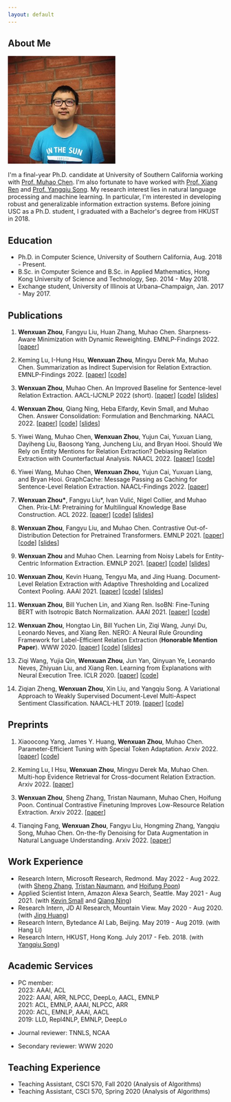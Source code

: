 ```yaml
---
layout: default
---
```


## About Me

<img class="profile-picture" src="photo.jpg">

I'm a final-year Ph.D. candidate at University of Southern California working with [Prof. Muhao Chen](https://muhaochen.github.io/). I'm also fortunate to have worked with [Prof. Xiang Ren](http://ink-ron.usc.edu/xiangren/) and [Prof. Yangqiu Song](https://www.cse.ust.hk/~yqsong/). My research interest lies in natural language processing and machine learning. In particular, I'm interested in developing robust and generalizable information extraction systems. Before joining USC as a Ph.D. student, I graduated with a Bachelor's degree from HKUST in 2018.

## Education
* Ph.D. in Computer Science, University of Southern California, Aug. 2018 - Present.
* B.Sc. in Computer Science and B.Sc. in Applied Mathematics, Hong Kong University of Science and Technology, Sep. 2014 - May 2018.
* Exchange student, University of Illinois at Urbana–Champaign, Jan. 2017 - May 2017.

## Publications

1. **Wenxuan Zhou**, Fangyu Liu, Huan Zhang, Muhao Chen. Sharpness-Aware Minimization with Dynamic Reweighting. EMNLP-Findings 2022. \[[paper](https://arxiv.org/abs/2112.08772)]

1. Keming Lu, I-Hung Hsu, **Wenxuan Zhou**, Mingyu Derek Ma, Muhao Chen. Summarization as Indirect Supervision for Relation Extraction. EMNLP-Findings 2022. \[[paper](https://arxiv.org/abs/2205.09837)\] \[[code](https://github.com/luka-group/SuRE)\]

1. **Wenxuan Zhou**, Muhao Chen. An Improved Baseline for Sentence-level Relation Extraction. AACL-IJCNLP 2022 (short). \[[paper](https://aclanthology.org/2022.aacl-short.21/)\] \[[code](https://github.com/wzhouad/RE_improved_baseline)\] \[[slides](slides/IRE_AACL22.pdf)\]

1. **Wenxuan Zhou**, Qiang Ning, Heba Elfardy, Kevin Small, and Muhao Chen. Answer Consolidation: Formulation and Benchmarking. NAACL 2022. \[[paper](https://arxiv.org/abs/2205.00042)] \[[code](https://github.com/amazon-research/question-answer-consolidation)\] \[[slides](slides/Quasi_NAACL22.pdf)\]

1. Yiwei Wang, Muhao Chen, **Wenxuan Zhou**, Yujun Cai, Yuxuan Liang, Dayiheng Liu, Baosong Yang, Juncheng Liu, and Bryan Hooi. Should We Rely on Entity Mentions for Relation Extraction? Debiasing Relation Extraction with Counterfactual Analysis. NAACL 2022. \[[paper](https://arxiv.org/abs/2205.03784)] \[[code](https://github.com/vanoracai/CoRE)\]

1. Yiwei Wang, Muhao Chen, **Wenxuan Zhou**, Yujun Cai, Yuxuan Liang, and Bryan Hooi. GraphCache: Message Passing as Caching for Sentence-Level Relation Extraction. NAACL-Findings 2022. \[[paper](https://arxiv.org/abs/2205.03786)]

1. **Wenxuan Zhou\***, Fangyu Liu\*, Ivan Vulić, Nigel Collier, and Muhao Chen. Prix-LM: Pretraining for Multilingual Knowledge Base Construction. ACL 2022. \[[paper](https://aclanthology.org/2022.acl-long.371/)] \[[code](https://github.com/luka-group/prix-lm)\] \[[slides](slides/Pirx-LM_ACL22.pdf)\]

1. **Wenxuan Zhou**, Fangyu Liu, and Muhao Chen. Contrastive Out-of-Distribution Detection for Pretrained Transformers. EMNLP 2021. \[[paper](https://aclanthology.org/2021.emnlp-main.84/)\] \[[code](https://github.com/wzhouad/Contra-OOD)\] \[[slides](slides/OOD_EMNLP21.pdf)\]

1. **Wenxuan Zhou** and Muhao Chen. Learning from Noisy Labels for Entity-Centric Information Extraction. EMNLP 2021. \[[paper](https://aclanthology.org/2021.emnlp-main.437/)\] \[[code](https://github.com/wzhouad/NLL-IE)\] \[[slides](slides/NLL_EMNLP21.pdf)\]

1. **Wenxuan Zhou**, Kevin Huang, Tengyu Ma, and Jing Huang. Document-Level Relation Extraction with Adaptive Thresholding and Localized Context Pooling. AAAI 2021. \[[paper](https://arxiv.org/abs/2010.11304)\] \[[code](https://github.com/wzhouad/ATLOP)\] \[[slides](slides/ATLOP_AAAI21.pdf)\]

1. **Wenxuan Zhou**, Bill Yuchen Lin, and Xiang Ren. IsoBN: Fine-Tuning BERT with Isotropic Batch Normalization. AAAI 2021. \[[paper](https://arxiv.org/abs/2005.02178)\] \[[code](https://github.com/INK-USC/IsoBN)\]

1. **Wenxuan Zhou**, Hongtao Lin, Bill Yuchen Lin, Ziqi Wang, Junyi Du, Leonardo Neves, and Xiang Ren. NERO: A Neural Rule Grounding Framework for Label-Efficient Relation Extraction (**Honorable Mention Paper**). WWW 2020. \[[paper](https://arxiv.org/abs/1909.02177)\] \[[code](https://github.com/INK-USC/NERO)\] \[[slides](slides/NERO_WWW20.pdf)\]

1. Ziqi Wang, Yujia Qin, **Wenxuan Zhou**, Jun Yan, Qinyuan Ye, Leonardo Neves, Zhiyuan Liu, and Xiang Ren. Learning from Explanations with Neural Execution Tree. ICLR 2020. \[[paper](https://arxiv.org/abs/1911.01352)\] \[[code](https://github.com/INK-USC/NExT)\]

1. Ziqian Zheng, **Wenxuan Zhou**, Xin Liu, and Yangqiu Song. A Variational Approach to Weakly Supervised Document-Level Multi-Aspect Sentiment Classification. NAACL-HLT 2019. \[[paper](https://aclanthology.org/N19-1036/)\] \[[code](https://github.com/HKUST-KnowComp/VWS-DMSC)\]

## Preprints
1. Xiaoocong Yang, James Y. Huang, **Wenxuan Zhou**, Muhao Chen. Parameter-Efficient Tuning with Special Token Adaptation. Arxiv 2022. \[[paper](https://arxiv.org/abs/2210.04382)\] \[[code](https://github.com/luka-group/PASTA)\]

1. Keming Lu, I Hsu, **Wenxuan Zhou**, Mingyu Derek Ma, Muhao Chen. Multi-hop Evidence Retrieval for Cross-document Relation Extraction. Arxiv 2022. \[[paper](https://arxiv.org/abs/2212.10786)\]

1. **Wenxuan Zhou**, Sheng Zhang, Tristan Naumann, Muhao Chen, Hoifung Poon. Continual Contrastive Finetuning Improves Low-Resource Relation Extraction. Arxiv 2022. \[[paper](https://arxiv.org/abs/2212.10823)\]

1. Tianqing Fang, **Wenxuan Zhou**, Fangyu Liu, Hongming Zhang, Yangqiu Song, Muhao Chen. On-the-fly Denoising for Data Augmentation in Natural Language Understanding. Arxiv 2022. \[[paper](https://arxiv.org/abs/2212.10558)\]


## Work Experience
* Research Intern, Microsoft Research, Redmond. May 2022 - Aug 2022. (with [Sheng Zhang](https://sheng-z.github.io/), [Tristan Naumann](https://www.microsoft.com/en-us/research/people/tristan/), and [Hoifung Poon](https://www.microsoft.com/en-us/research/people/hoifung/))
* Applied Scientist Intern, Amazon Alexa Search, Seattle. May 2021 - Aug 2021. (with [Kevin Small](http://www.kevinsmall.org/) and [Qiang Ning](https://www.qiangning.info/))
* Research Intern, JD AI Research, Mountain View. May 2020 - Aug 2020. (with [Jing Huang](https://sites.google.com/view/drjinghuang))
* Research Intern, Bytedance AI Lab, Beijing. May 2019 - Aug 2019. (with Hang Li)
* Research Intern, HKUST, Hong Kong. July 2017 - Feb. 2018. (with [Yangqiu Song](https://www.cse.ust.hk/~yqsong/))

## Academic Services
* PC member:<br>
2023: AAAI, ACL<br>
2022: AAAI, ARR, NLPCC, DeepLo, AACL, EMNLP<br>
2021: ACL, EMNLP, AAAI, NLPCC, ARR<br>
2020: ACL, EMNLP, AAAI, AACL<br>
2019: LLD, Repl4NLP, EMNLP, DeepLo<br>

* Journal reviewer: TNNLS, NCAA<br>

* Secondary reviewer: WWW 2020<br>

## Teaching Experience
* Teaching Assistant, CSCI 570, Fall 2020 (Analysis of Algorithms)
* Teaching Assistant, CSCI 570, Spring 2020 (Analysis of Algorithms)
<br/><br/>

